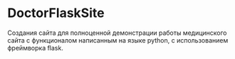 # DoctorFlaskSite
Создания сайта для полноценной демонстрации работы медицинского сайта с функционалом написанным на языке python, с использованием фреймворка flask.
